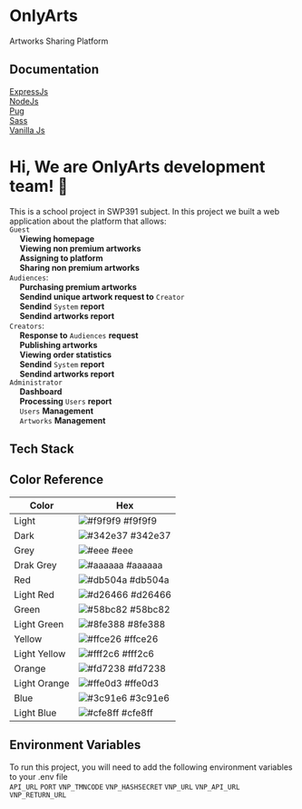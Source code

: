 # OnlyArts

Artworks Sharing Platform

## Documentation

[ExpressJs](https://expressjs.com/en/starter/installing.html) <br>
[NodeJs](https://nodejs.org/docs/latest/api/) <br>
[Pug](https://pugjs.org/api/getting-started.html) <br>
[Sass](https://sass-lang.com/documentation/) <br>
[Vanilla Js](https://vanilla.js.org/)

# Hi, We are OnlyArts development team! 👋

This is a school project in SWP391 subject. In this project we built a web application about the platform that allows:
<br> `Guest`
<br> &#8194;&#8194; **Viewing homepage**
<br> &#8194;&#8194; **Viewing non premium artworks**
<br> &#8194;&#8194; **Assigning to platform**
<br> &#8194;&#8194; **Sharing non premium artworks**
<br> `Audiences`:
<br> &#8194;&#8194; **Purchasing premium artworks**
<br> &#8194;&#8194; **Sendind unique artwork request to** `Creator`
<br> &#8194;&#8194; **Sendind** `System` **report**
<br> &#8194;&#8194; **Sendind artworks report**
<br> `Creators`:
<br> &#8194;&#8194; **Response to** `Audiences` **request**
<br> &#8194;&#8194; **Publishing artworks**
<br> &#8194;&#8194; **Viewing order statistics**
<br> &#8194;&#8194; **Sendind** `System` **report**
<br> &#8194;&#8194; **Sendind artworks report**
<br> `Administrator`
<br> &#8194;&#8194; **Dashboard**
<br> &#8194;&#8194; **Processing** `Users` **report**
<br> &#8194;&#8194; `Users` **Management**
<br> &#8194;&#8194; `Artworks` **Management**

## Tech Stack

<p align="center">
  
</p>

## Color Reference

| Color        | Hex                                                              |
| ------------ | ---------------------------------------------------------------- |
| Light        | ![#f9f9f9](https://via.placeholder.com/10/f9f9f9?text=+) #f9f9f9 |
| Dark         | ![#342e37](https://via.placeholder.com/10/342e37?text=+) #342e37 |
| Grey         | ![#eee   ](https://via.placeholder.com/10/eee?text=+) #eee       |
| Drak Grey    | ![#aaaaaa](https://via.placeholder.com/10/aaaaaa?text=+) #aaaaaa |
| Red          | ![#db504a](https://via.placeholder.com/10/db504a?text=+) #db504a |
| Light Red    | ![#d26466](https://via.placeholder.com/10/d26466?text=+) #d26466 |
| Green        | ![#58bc82](https://via.placeholder.com/10/58bc82?text=+) #58bc82 |
| Light Green  | ![#8fe388](https://via.placeholder.com/10/8fe388?text=+) #8fe388 |
| Yellow       | ![#ffce26](https://via.placeholder.com/10/ffce26?text=+) #ffce26 |
| Light Yellow | ![#fff2c6](https://via.placeholder.com/10/fff2c6?text=+) #fff2c6 |
| Orange       | ![#fd7238](https://via.placeholder.com/10/f9f9f9?text=+) #fd7238 |
| Light Orange | ![#ffe0d3](https://via.placeholder.com/10/f9f9f9?text=+) #ffe0d3 |
| Blue         | ![#3c91e6](https://via.placeholder.com/10/3c91e6?text=+) #3c91e6 |
| Light Blue   | ![#cfe8ff](https://via.placeholder.com/10/cfe8ff?text=+) #cfe8ff |

## Environment Variables

To run this project, you will need to add the following environment variables to your .env file <br>
`API_URL`
`PORT`
`VNP_TMNCODE`
`VNP_HASHSECRET`
`VNP_URL`
`VNP_API_URL`
`VNP_RETURN_URL`

